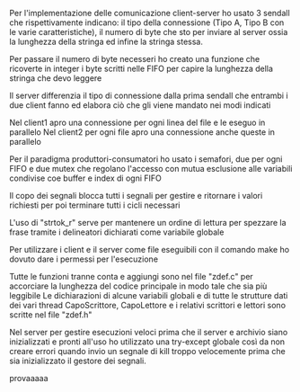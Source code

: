 Per l'implementazione delle comunicazione client-server ho usato 3 sendall che rispettivamente indicano: il tipo della connessione (Tipo A, Tipo B con le varie caratteristiche), il numero di byte che sto per inviare al server ossia la lunghezza della stringa ed infine la stringa stessa.

Per passare il numero di byte necesseri ho creato una funzione che ricoverte in integer i byte scritti nelle FIFO per capire la lunghezza della stringa che devo leggere

Il server differenzia il tipo di connessione dalla prima sendall che entrambi i due client fanno ed elabora ciò che gli viene mandato nei modi indicati

Nel client1 apro una connessione per ogni linea del file e le eseguo in parallelo
Nel client2 per ogni file apro una connessione anche queste in parallelo

Per il paradigma produttori-consumatori ho usato i semafori, due per ogni FIFO e due mutex che regolano l'accesso con mutua esclusione alle variabili condivise coe buffer e index di ogni FIFO

Il copo dei segnali blocca tutti i segnali per gestire e ritornare i valori richiesti per poi terminare tutti i cicli necessari

L'uso di "strtok_r" serve per mantenere un ordine di lettura per spezzare la frase tramite i delineatori dichiarati come variabile globale

Per utilizzare i client e il server come file eseguibili con il comando make ho dovuto dare i permessi per l'esecuzione

Tutte le funzioni tranne conta e aggiungi sono nel file "zdef.c" per accorciare la lunghezza del codice principale in modo tale che sia più leggibile
Le dichiarazioni di alcune variabili globali e di tutte le strutture dati dei vari thread CapoScrittore, CapoLettore e i relativi scrittori e lettori sono scritte nel file "zdef.h"

Nel server per gestire esecuzioni veloci prima che il server e archivio siano inizializzati e pronti all'uso ho utilizzato una try-except globale così da non creare errori quando invio un segnale di kill troppo velocemente prima che sia inizializzato il gestore dei segnali.

provaaaaa